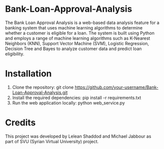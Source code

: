 # Bank-Loan-Approval-Analysis
The Bank Loan Approval Analysis is a web-based data analysis feature for a banking system that uses machine learning algorithms to determine whether a customer is eligible for a loan. The system is built using Python and employs a range of machine learning algorithms such as K-Nearest Neighbors (KNN), Support Vector Machine (SVM), Logistic Regression, Decision Tree and Bayes to analyze customer data and predict loan eligibility.

# Installation
1. Clone the repository: git clone https://github.com/your-username/Bank-Loan-Approval-Analysis.git
2. Install the required dependencies: pip install -r requirements.txt
3. Run the web application locally: python web_service.py

# Credits
This project was developed by Lelean Shaddod and Michael Jabbour as part of SVU (Syrian Virtual University) project.
